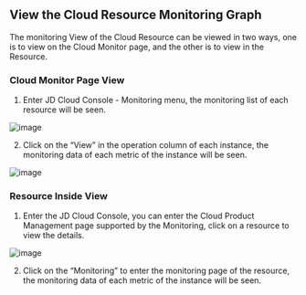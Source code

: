 ## View the Cloud Resource Monitoring Graph
The monitoring View of the Cloud Resource can be viewed in two ways, one is to view on the Cloud Monitor page, and the other is to view in the Resource.
### Cloud Monitor Page View
1. Enter JD Cloud Console - Monitoring menu, the monitoring list of each resource will be seen.

![image](https://raw.githubusercontent.com/jdcloudcom/en/Monitoring/image/Cloud-Monitor/getting-started/use-RM-01.png)

2. Click on the “View” in the operation column of each instance, the monitoring data of each metric of the instance will be seen.

![image](https://raw.githubusercontent.com/jdcloudcom/en/Monitoring/image/Cloud-Monitor/getting-started/use-RM-02.png)

### Resource Inside View
1. Enter the JD Cloud Console, you can enter the Cloud Product Management page supported by the Monitoring, click on a resource to view the details.

![image](https://raw.githubusercontent.com/jdcloudcom/en/Monitoring/image/Cloud-Monitor/getting-started/use-RM-03.png)

2. Click on the “Monitoring” to enter the monitoring page of the resource, the monitoring data of each metric of the instance will be seen.
